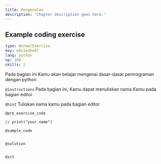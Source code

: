 ```yaml
---
title: Pengenalan
description: 'Chapter description goes here.'
---
```


## Example coding exercise

```yaml
type: NormalExercise
key: e8c1edbe67
lang: python
xp: 100
skills: 2
```

Pada bagian ini Kamu akan belajar mengenai dasar-dasar pemrograman dengan python

`@instructions`
Pada bagian ini, Kamu dapat menuliskan nama Kamu pada bagian editor

`@hint`
Tuliskan nama kamu pada bagian editor

`@pre_exercise_code`
```{python}
// print("your name")
```

`@sample_code`
```{python}

```

`@solution`
```{python}

```

`@sct`
```{python}

```
